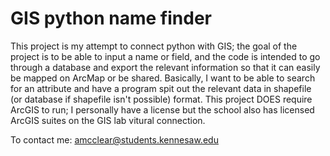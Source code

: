 # GIS python name finder
  This project is my attempt to connect python with GIS; the goal of the project is to be able to input a name or field, and the code is intended to go through a database and export the relevant information so that it can easily be mapped on ArcMap or be shared. Basically, I want to be able to search for an attribute and have a program spit out the relevant data in shapefile (or database if shapefile isn't possible) format. This project DOES require ArcGIS to run; I personally have a license but the school also has licensed ArcGIS suites on the GIS lab vitural connection.
  
To contact me: amcclear@students.kennesaw.edu
